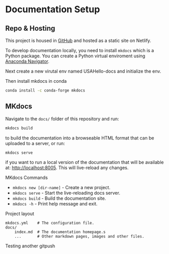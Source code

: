 # Documentation Setup

## Repo & Hosting
This project is housed in [GitHub](https://github.com/usahello/usahello-docs) and hosted as a static site on Netlify.

To develop documentation locally, you need to install `mkdocs` which is a Python package. You can create a Python virtual enviroment using [Anaconda Navigator](https://www.anaconda.com/products/distribution).

Next create a new virutal env named USAHello-docs and initialize the env.

Then install mkdocs in conda
```sh
conda install -c conda-forge mkdocs
```

## MKdocs
Navigate to the `docs/` folder of this repository and run:

```sh
mkdocs build
```

to build the documentation into a browseable HTML format that can be uploaded to a server, or run:

```sh
mkdocs serve
```

if you want to run a local version of the documentation that will be available at: [http://localhost:8005](http://localhost:8005). This will live-reload any changes.

MKdocs Commands

* `mkdocs new [dir-name]` - Create a new project.
* `mkdocs serve` - Start the live-reloading docs server.
* `mkdocs build` - Build the documentation site.
* `mkdocs -h` - Print help message and exit.

Project layout

    mkdocs.yml    # The configuration file.
    docs/
        index.md  # The documentation homepage.s
        ...       # Other markdown pages, images and other files.


Testing another gitpush

